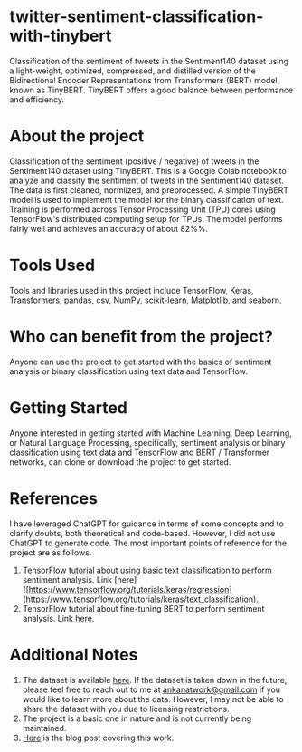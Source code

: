 # twitter-sentiment-classification-with-tinybert
Classification of the sentiment of tweets in the Sentiment140 dataset using a light-weight, optimized, compressed, and distilled version of the Bidirectional Encoder Representations from Transformers (BERT) model, known as TinyBERT. TinyBERT offers a good balance between performance and efficiency.

# About the project
Classification of the sentiment (positive / negative) of tweets in the Sentiment140 dataset using TinyBERT.
This is a Google Colab notebook to analyze and classify the sentiment of tweets in the Sentiment140 dataset. The data is first cleaned, normlized, and preprocessed. A simple TinyBERT model is used to implement the model for the binary classification of text. Training is performed across Tensor Processing Unit (TPU) cores using TensorFlow's distributed computing setup for TPUs. The model performs fairly well and achieves an accuracy of about 82%%.

# Tools Used
Tools and libraries used in this project include TensorFlow, Keras, Transformers, pandas, csv, NumPy, scikit-learn, Matplotlib, and seaborn.

# Who can benefit from the project?
Anyone can use the project to get started with the basics of sentiment analysis or binary classification using text data and TensorFlow.

# Getting Started
Anyone interested in getting started with Machine Learning, Deep Learning, or Natural Language Processing, specifically, sentiment analysis or binary classification using text data and TensorFlow and BERT / Transformer networks, can clone or download the project to get started.

# References
I have leveraged ChatGPT for guidance in terms of some concepts and to clarify doubts, both theoretical and code-based. However, I did not use ChatGPT to generate code. The most important points of reference for the project are as follows.
1. TensorFlow tutorial about using basic text classification to perform sentiment analysis. Link [here]([https://www.tensorflow.org/tutorials/keras/regression](https://www.tensorflow.org/tutorials/keras/text_classification).
2. TensorFlow tutorial about fine-tuning BERT to perform sentiment analysis. Link [here](https://www.tensorflow.org/text/tutorials/classify_text_with_bert).

# Additional Notes
1. The dataset is available [here](http://cs.stanford.edu/people/alecmgo/trainingandtestdata.zip). If the dataset is taken down in the future, please feel free to reach out to me at ankanatwork@gmail.com if you would like to learn more about the data. However, I may not be able to share the dataset with you due to licensing restrictions.
2. The project is a basic one in nature and is not currently being maintained.
3. [Here](https://researchguy.in/twitter-sentiment-classification-using-tensorflow/) is the blog post covering this work.

